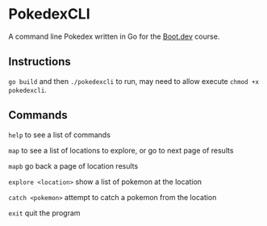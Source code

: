 # PokedexCLI

A command line Pokedex written in Go for the [Boot.dev](https://boot.dev) course. 

## Instructions
`go build` and then `./pokedexcli` to run, may need to allow execute `chmod +x pokedexcli`. 

## Commands
`help` to see a list of commands

`map` to see a list of locations to explore, or go to next page of results

`mapb` go back a page of location results

`explore <location>` show a list of pokemon at the location

`catch <pokemon>` attempt to catch a pokemon from the location

`exit` quit the program
